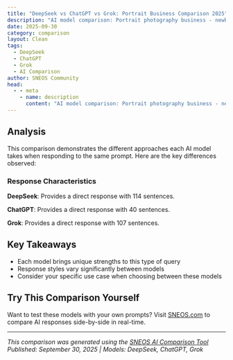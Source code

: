 ```yaml
---
title: "DeepSeek vs ChatGPT vs Grok: Portrait Business Comparison 2025"
description: "AI model comparison: Portrait photography business - newborn to family portraits..."
date: 2025-09-30
category: comparison
layout: Clean
tags:
  - DeepSeek
  - ChatGPT
  - Grok
  - AI Comparison
author: SNEOS Community
head:
  - - meta
    - name: description
      content: "AI model comparison: Portrait photography business - newborn to family portraits..."
---
```


<ChatComparison
  title="DeepSeek vs ChatGPT vs Grok: Portrait Business Comparison 2025"
  prompt="Portrait photography business - newborn to family portraits"
  :responses='{
    "DeepSeek": "Of course! Starting and running a portrait photography business specializing in newborns to families is a beautiful and rewarding venture. It combines artistic skill with the ability to connect with people during some of life\u0027s most precious moments.\n\nHere is a comprehensive guide covering everything from your core philosophy to the nitty-gritty of operations.\n\n---\n\n### **Part 1: Defining Your Brand \u0026 Niche**\n\nThis is the foundation of your business. You can\u0027t be everything to everyone.\n\n**1. Find Your \u0022Why\u0022 and Your Style:**\n*   **Your \u0022Why\u0022:** Why do you want to photograph families? Is it to freeze a fleeting moment of childhood? To create heirlooms? To celebrate connection?\n*   **Your Style:** This is your artistic signature. Are you?\n    *   **Light \u0026 Airy:** Bright, clean, soft colors, natural light.\n    *   **Dark \u0026 Moody:** Rich shadows, deep colors, dramatic lighting.\n    *   **Lifestyle:** Candid, storytelling, capturing real interactions in a client\u0027s home or a meaningful location.\n    *   **Posed/Classic:** Timeless, traditional portraits with deliberate posing and perfect lighting.\n\n**2. Specialize Within Your Niche:**\nWhile \u0022newborn to family\u0022 is your broad niche, you can further specialize to stand out.\n*   **Newborn Specialist:** Requires specific safety training, props, and patience. You\u0027ll focus on babies under 3 months old.\n*   **Milestone Photographer:** Capturing key stages: sitter sessions (6-8 months), first birthday cake smashes, etc.\n*   **Maternity \u0026 Newborn Combo:** Serving families from pregnancy through the newborn stage.\n*   **Outdoor Family Storyteller:** Focusing on adventurous, candid sessions in nature.\n\n---\n\n### **Part 2: Essential Skills \u0026 Equipment**\n\n**1. Non-Negotiable Skills:**\n*   **Technical Proficiency:** Master your camera (Manual mode), lighting (natural and artificial), and composition.\n*   **Posing \u0026 Directing:** You must be able to gently pose a newborn **safely** and make a family of five look natural and connected. This is more about prompting interaction than rigid posing.\n*   **Patience \u0026 Calm Demeanor:** Newborns cry, toddlers have tantrums, parents are stressed. You are the calm, reassuring anchor.\n*   **Safety (CRUCIAL for Newborns):** Get trained in newborn safety. This includes proper posing (never forcing a baby), hygiene, recognizing signs of distress, and always having a spotter.\n\n**2. Essential Gear:**\n*   **Camera \u0026 Lenses:** A full-frame camera is ideal. Key lenses: a 50mm f/1.8 (great starter), and a 35mm or 24-70mm for wider family shots.\n*   **Lighting:**\n    *   **Studio:** A reliable studio strobe or continuous light with a large modifier (softbox/umbrella) for soft, flattering light.\n    *   **On-Location:** A good speedlight and reflector for fill light.\n*   **Newborn Studio Specifics:**\n    *   **Props:** Beanbag poser, blankets, wraps, buckets, baskets, headbands, bonnets.\n    *   **Heater:** Newborns need to be warm to stay sleepy and comfortable.\n*   **Backups:** Multiple memory cards, extra batteries, and a backup camera body for professional work.\n\n---\n\n### **Part 3: The Client Experience \u0026 Session Workflow**\n\nA great experience leads to referrals and repeat clients.\n\n**1. Before the Session:**\n*   **Inquiry:** Respond quickly and professionally.\n*   **Consultation:** Have a phone or video call to discuss their vision, your style, and what to wear. For newborns, discuss safety and parent expectations.\n*   **Booking \u0026 Contract:** Use a professional contract that outlines deliverables, payment, rescheduling policies, and model release. Take a deposit to secure the date.\n*   **Preparation Guide:** Send a PDF with tips on what to wear, what to expect, and how to prepare. This manages expectations and reduces day-of stress.\n\n**2. During the Session:**\n*   **Create a Welcoming Atmosphere:** Play soft music, offer water, be friendly.\n*   **Connect First:** Spend the first 5 minutes chatting, not shooting. Make the kids feel comfortable.\n*   **Lead with Confidence:** Guide them through poses and prompts. Be encouraging and positive.\n*   **Safety First (Newborns):** Never take a risk. If a pose isn\u0027t working, move on. A parent should always be within arm\u0027s reach during composite-prone poses.\n\n**3. After the Session:**\n*   **The Sneak Peek:** Within 24-48 hours, send 1-2 beautifully edited images via text or social media. This builds excitement!\n*   **Editing:** Cull and edit your images consistently with your signature style.\n*   **The Reveal \u0026 Ordering Session:** This is key for sales.\n    *   **In-Person Sales (IPS):** Schedule a meeting to present your final gallery. This personal touch significantly increases average order value.\n    *   **Online Gallery:** Use a service like Pic-Time or Pixieset to deliver images. Offer collections (e.g., Digital Collection, Print Collection, Heirloom Collection) rather than just \u00E0 la carte items.\n\n---\n\n### **Part 4: Pricing \u0026 Products**\n\n**Your Pricing Philosophy:**\nDon\u0027t just cover costs; value your time, skill, and artistry.\n\n**Common Pricing Models:**\n1.  **Session Fee \u002B Products/Digitals:** A lower session fee that covers your time and talent, with clients purchasing prints, albums, and digital files separately after seeing their images. (Ideal for IPS).\n2.  **All-Inclusive Collections:** Offer 2-3 tiered packages (e.g., Silver, Gold, Platinum) that include a set number of digital files and/or prints. This simplifies the process for the client.\n3.  **\u00C0 La Carte:** Everything is sold separately. This can be confusing for clients and harder to manage.\n\n**What to Sell:**\n*   **Digital Files:** High-resolution files with a print release.\n*   **Professional Prints \u0026 Wall Art:** The quality is far superior to consumer labs. Offer canvases, metal prints, and framed prints.\n*   **Albums \u0026 Folio Boxes:** Tangible heirlooms that tell a story. These are high-value items.\n\n---\n\n### **Part 5: Marketing \u0026 Building Your Business**\n\n**1. Your Online Home:**\n*   **Website:** A professional, clean website is a must. Your portfolio is your #1 marketing tool.\n*   **Google Business Profile:** List your business locally. Encourage happy clients to leave reviews.\n\n**2. Social Media Strategy:**\n*   **Instagram \u0026 Facebook:** Your visual platforms. Post consistently, use Stories and Reels to show behind-the-scenes, and engage with your audience. Use relevant hashtags (e.g., #seattlefamilyphotographer, #newbornphotographysafety).\n*   **Pinterest:** Create beautiful boards with your work and inspiration. This is a powerful search engine for clients planning a photoshoot.\n\n**3. Build a Network:**\n*   Connect with local birth doulas, midwives, prenatal yoga instructors, and baby boutiques. Offer a referral partnership.\n*   Join local small business groups.\n\n**4. Generate Word-of-Mouth:**\n*   **Model Calls:** Offer discounted or free sessions in exchange for using the images in your portfolio, especially when building it or trying a new style.\n*   **Client Referral Program:** Offer a credit or mini-session to clients who refer new business to you.\n\n---\n\n### **Sample Business Timeline:**\n\n*   **Year 1:** Build your portfolio, define your style, invest in essential gear, set up legal structure (LLC recommended), and launch your website. Focus on nailing your client experience.\n*   **Year 2-3:** Refine your pricing, introduce higher-end products (albums, wall art), and systematize your workflow. Marketing focus shifts to generating consistent bookings and referrals.\n*   **Year 4\u002B:** You can consider raising prices, hiring an assistant/editor, or potentially opening a dedicated studio space.\n\nThis is a journey that requires equal parts artist, entrepreneur, and child-whisperer. By focusing on safety, artistry, and an exceptional client experience, you will build a thriving business that captures the most important moments in a family\u0027s life. Good luck",
    "ChatGPT": "Starting or enhancing a portrait photography business that specializes in newborn to family portraits is a wonderful niche. Here\u0027s a comprehensive guide to help you succeed in this field:\n\n### 1. Define Your Brand and Style\n- **Identify Your Unique Style:** Soft and natural light, vibrant and colorful, black and white, lifestyle, or studio-based.\n- **Create a Memorable Business Name:** Something that reflects warmth, family, and trust.\n- **Design a Logo and Branding Materials:** Consistent colors, fonts, and style across your website and marketing.\n\n### 2. Build a Portfolio\n- **Showcase a Range:** Include newborn, baby milestones, maternity, children, and full family portraits.\n- **Quality Over Quantity:** Select your best images that showcase your style and technical skills.\n- **Get Permission:** Ensure model release forms are signed for all featured clients.\n\n### 3. Set Up Your Studio and Equipment\n- **Equipment Needed:**\n  - DSLR or mirrorless camera with high resolution.\n  - Prime lenses (50mm, 85mm) for sharp portraits.\n  - Softboxes, reflectors, and diffusers for natural lighting.\n  - Props for newborns and children (blankets, baskets, toys).\n- **Comfortable Shooting Space:** Warm studio for newborns, safety-proofed and cozy.\n\n### 4. Pricing and Packages\n- **Research Market Rates in Your Area**\n- **Offer Packages Such As:**\n  - Newborn Session (including parents, siblings).\n  - Baby Milestone Package (3, 6, 9 months).\n  - Maternity \u002B Newborn Combo.\n  - Family Portraits (seasonal or yearly).\n- **Include Digital Files, Prints, Albums, or Wall Art Options**\n\n### 5. Marketing and Client Acquisition\n- **Build a Professional Website:** Showcase portfolio, pricing, contact info.\n- **SEO Optimization:** Use keywords like \u201CNewborn photographer [Your City],\u201D \u201CFamily portraits,\u201D etc.\n- **Social Media:** Instagram, Facebook, Pinterest to showcase work and behind-the-scenes.\n- **Partner with Local Businesses:** Maternity boutiques, pediatricians, baby stores.\n- **Referral Program:** Encourage satisfied clients to refer others.\n\n### 6. Client Experience\n- **Pre-Session Communication:** Explain session details, what to bring, and how to prepare.\n- **Comfort and Safety:** Especially for newborn sessions, prioritize gentle handling.\n- **Post-Session Delivery:** Timely editing and delivery of photos.\n- **Follow-Up:** Ask for testimonials and encourage repeat bookings.\n\n### 7. Legal Considerations\n- **Contracts:** Clear agreements covering session terms, cancellations, usage rights.\n- **Insurance:** Liability insurance for studio and equipment.\n\n### 8. Continued Learning and Growth\n- **Attend Workshops:** Newborn posing, advanced lighting.\n- **Stay Updated:** Trends in family photography.\n- **Invest in Marketing:** Ads, SEO services, or professional branding help.\n\n---\n\nIf you want, I can help you create specific marketing content, pricing templates, social media post ideas, or even a sample client contract. Just let me know!",
    "Grok": "Starting and running a portrait photography business focusing on newborn to family portraits is a rewarding venture that combines creativity with the opportunity to capture meaningful moments for clients. Below is a comprehensive guide to help you establish and grow your business in this niche.\n\n---\n\n### 1. Define Your Business Vision and Niche\n- **Specialize in Newborn and Family Portraits**: Focus on a specific age range or style (e.g., posed newborn sessions, candid family moments, or outdoor lifestyle shoots). This helps you stand out and build expertise in that area.\n- **Identify Your Target Audience**: Are you targeting new parents, growing families, or multi-generational families? Understand their needs, budget, and preferences.\n- **Create a Unique Selling Proposition (USP)**: What makes your photography different? Maybe you specialize in natural light, offer affordable mini-sessions, or include custom photo albums in your packages.\n\n---\n\n### 2. Develop Your Skills and Style\n- **Master Your Craft**:\n  - Learn the technical aspects of photography (lighting, composition, exposure, etc.).\n  - Take specialized courses or workshops on newborn photography (safety is crucial when working with babies).\n  - Practice posing techniques for families and children of different ages.\n- **Build a Signature Style**: Develop a consistent editing style or aesthetic (e.g., soft pastels for newborns, warm tones for families) to make your work recognizable.\n- **Stay Updated**: Follow trends in family and newborn photography, such as popular props, backdrops, or themed sessions (holiday shoots, milestone sessions).\n\n---\n\n### 3. Create a Business Plan\nA solid business plan will guide your growth and ensure financial sustainability.\n- **Business Name and Branding**:\n  - Choose a memorable name that reflects your niche (e.g., \u201CTiny Treasures Photography\u201D for newborns).\n  - Design a logo and create branding materials (business cards, website, social media banners).\n- **Pricing and Packages**:\n  - Research competitors in your area to set competitive pricing.\n  - Offer tiered packages (e.g., basic, premium, deluxe) for newborn sessions, family shoots, and milestone sessions.\n  - Consider add-ons like prints, canvases, or digital galleries.\n- **Startup Costs**:\n  - Camera equipment (DSLR/mirrorless camera, lenses, tripod).\n  - Studio setup (if applicable): backdrops, props, lighting equipment, beanbags for newborns.\n  - Editing software (Adobe Lightroom, Photoshop).\n  - Website hosting and marketing materials.\n- **Legal Requirements**:\n  - Register your business (sole proprietorship, LLC, etc.).\n  - Obtain necessary permits or licenses in your area.\n  - Get business insurance (general liability and equipment insurance).\n  - Use contracts for client bookings to protect yourself and outline expectations.\n\n---\n\n### 4. Build Your Portfolio\nYour portfolio is your primary marketing tool to attract clients.\n- **Start Small**:\n  - Offer free or discounted sessions to friends, family, or local models to build a collection of high-quality images.\n  - Focus on variety: newborns, toddlers, families, and multi-generational shoots.\n- **Showcase Your Work**:\n  - Create a professional website with galleries for each type of session.\n  - Use platforms like Instagram and Pinterest to reach a wider audience.\n- **Client Testimonials**: Request reviews and testimonials from early clients to build credibility.\n\n---\n\n### 5. Set Up Your Studio or Location Workflow\n- **Studio vs. On-Location**:\n  - Decide whether you\u2019ll operate from a home studio, rent a space, or shoot on-location (parks, client homes).\n  - For newborn photography, a controlled studio environment is often best for safety and comfort.\n- **Newborn Safety**:\n  - Invest in training for safe newborn posing (e.g., never force poses, always support the baby).\n  - Keep the studio warm, clean, and stocked with props, blankets, and sanitizers.\n- **Family Sessions**:\n  - Scout outdoor locations for family shoots (parks, beaches, urban areas).\n  - Have portable lighting or reflectors for outdoor sessions.\n\n---\n\n### 6. Market Your Business\nEffective marketing will help you attract clients consistently.\n- **Online Presence**:\n  - Build a user-friendly website with a booking system, pricing, and galleries.\n  - Use social media (Instagram, Facebook, Pinterest) to share your work, behind-the-scenes content, and client stories.\n  - Optimize your website for SEO (use keywords like \u201Cnewborn photographer [your city]\u201D or \u201Cfamily portraits near me\u201D).\n- **Local Networking**:\n  - Partner with local businesses (maternity boutiques, pediatricians, baby stores) to cross-promote.\n  - Attend baby expos, family events, or community fairs to connect with potential clients.\n- **Promotions and Referrals**:\n  - Offer seasonal discounts or mini-sessions (e.g., holiday-themed family shoots).\n  - Create a referral program (e.g., a discount for clients who refer new customers).\n- **Email Marketing**:\n  - Build a mailing list to send newsletters with promotions, session tips, or milestone reminders (e.g., reminding parents about baby\u2019s 6-month session).\n\n---\n\n### 7. Provide an Exceptional Client Experience\nHappy clients lead to repeat business and referrals.\n- **Communication**:\n  - Respond promptly to inquiries and provide clear information on pricing and what to expect.\n  - Send a pre-session guide with tips on clothing, preparation, and timing (especially for newborns).\n- **Session Experience**:\n  - Create a relaxed, fun environment for families and children.\n  - Be patient with newborns and unpredictable toddlers.\n- **Deliver Results**:\n  - Provide a quick turnaround time for edited photos.\n  - Offer online galleries for easy viewing and downloading.\n  - Suggest print products or albums to enhance their experience.\n\n---\n\n### 8. Manage Finances and Growth\n- **Track Income and Expenses**:\n  - Use accounting software (QuickBooks, FreshBooks) to manage bookings, invoices, and taxes.\n  - Set aside money for taxes and reinvestment in equipment or marketing.\n- **Upsell Opportunities**:\n  - Offer additional products like wall art, custom albums, or holiday cards.\n  - Create milestone packages for returning clients (newborn, 6 months, 1 year).\n- **Expand Services**:\n  - Add maternity photography to attract clients before the baby arrives.\n  - Offer event photography for birthdays or family reunions.\n  - Host photography workshops for parents who want to capture their own family moments.\n\n---\n\n### 9. Invest in Continuous Learning\n- Attend workshops, webinars, or conferences (e.g., Click Away, WPPI) to network and improve your skills.\n- Join photography communities (online forums, local groups) for support and inspiration.\n- Experiment with new techniques, props, or editing styles to keep your work fresh.\n\n---\n\n### 10. Challenges to Anticipate\n- **Seasonal Fluctuations**: Family portraits often peak during holidays; plan for slower months with promotions or mini-sessions.\n- **Time Management**: Balancing shoots, editing, and marketing can be overwhelming; consider hiring an assistant or outsourcing editing.\n- **Client Expectations**: Some clients may have unrealistic expectations; set clear boundaries and communicate upfront.\n\n---\n\n### Sample Pricing Structure (Adjust Based on Your Market)\n- **Newborn Session**: $300\u2013$600 (includes 2\u20133 hours, edited digital images, optional prints).\n- **Family Session**: $200\u2013$400 (1\u20132 hours, outdoor or studio, digital gallery).\n- **Mini-Sessions**: $100\u2013$150 (20\u201330 minutes, limited images, great for holidays or quick updates).\n- **Add-Ons**: Prints ($10\u2013$50), Albums ($100\u2013$300), Wall Art ($50\u2013$200).\n\n---\n\nBy focusing on quality, safety, and client satisfaction, you can build a thriving portrait photography business that captures the precious moments of newborns and families. Start small, grow your skills and reputation, and adapt to your clients\u2019 needs as you expand. Would you like detailed advice on any specific aspect, like marketing strategies or newborn safety tips?"
  }'
  published-date="17:24"
/>

## Analysis

This comparison demonstrates the different approaches each AI model takes when responding to the same prompt. Here are the key differences observed:

### Response Characteristics

**DeepSeek**: Provides a direct response with 114 sentences. 

**ChatGPT**: Provides a direct response with 40 sentences. 

**Grok**: Provides a direct response with 107 sentences. 

## Key Takeaways

- Each model brings unique strengths to this type of query
- Response styles vary significantly between models
- Consider your specific use case when choosing between these models

## Try This Comparison Yourself

Want to test these models with your own prompts? Visit [SNEOS.com](https://sneos.com) to compare AI responses side-by-side in real-time.

---

*This comparison was generated using the [SNEOS AI Comparison Tool](https://sneos.com)*
*Published: September 30, 2025 | Models: DeepSeek, ChatGPT, Grok*
